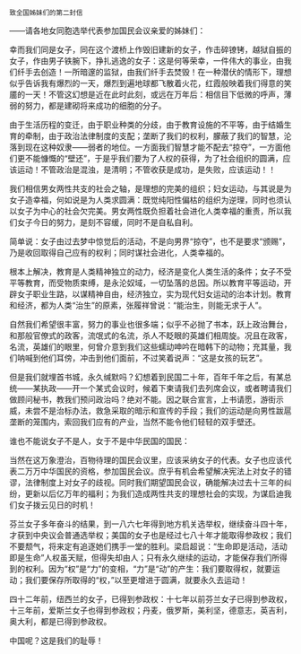     致全国姊妹们的第二封信 

   ——请各地女同胞选举代表参加国民会议亲爱的姊妹们：

   幸而我们同是女子，同在这个渡桥上作毁旧建新的女子，作击碎镣铐，越狱自振的女子，作由男子铁腕下，挣扎逃逸的女子：这是何等荣幸，一件伟大的事业，由我们纤手去创造！一所暗邃的监狱，由我们纤手去焚毁！在一种潜伏的情形下，理想似乎告诉我有爆烈的一天，爆烈到遍地球都飞散着火花，红霞般映着我们得意的笑靥的一天！不管这幻想是近在此时此刻，或远在万年后：相信目下低微的呼声，薄弱的努力，都是建砌将来成功的细胞的分子。

   由于生活历程的变迁，由于职业种类的分歧，由于教育设施的不平等，由于结婚生育的牵制，由于政治法律制度的支配；垄断了我们的权利，朦蔽了我们的智慧，沦落到现在这种奴隶——弱者的地位。一方面我们智慧才能不配去“掠夺”，一方面他们更不能慷慨的“壁还”，于是乎我们要为了人权的获得，为了社会组织的圆满，应该运动！不管政治是混浊，是清明；不管收获是成功，是失败，应该运动！！

   我们相信男女两性共支的社会之轴，是理想的完美的组织；妇女运动，与其说是为女子造幸福，何如说是为人类求圆满：既觉纯阳性偏枯的组织为逆理，同时也须认以女子为中心的社会欠完美。男女两性既负担着社会进化人类幸福的重责，所以我们女子今日的努力，是刻不容缓，同时不是自私自利。

   简单说：女子由过去梦中惊觉后的活动，不是向男界“掠夺”，也不是要求“颁赐”，乃是收回取得自己应有的权利；同时谋社会进化，人类幸福的。

   根本上解决，教育是人类精神独立的动力，经济是变化人类生活的条件；女子不受平等教育，而受物质束缚，是永沦奴域，一切坠落的总因。所以教育平等运动，开辟女子职业生路，以谋精神自由，经济独立，实为现代妇女运动的治本计划。教育和经济，都为人类“治生”的原素，张履祥曾说：“能治生，则能无求于人”。

   自然我们希望很丰富，努力的事业也很多端；似乎不必抛了书本，跃上政治舞台，和那般官僚式的政客，流氓式的名流，杀人不眨眼的英雄们相周旋。况且在政客，名流，英雄们的眼里，何曾介意到我们这些蠕动呻吟在暗韩下的动物；充其量，我们呐喊到他们耳傍，冲击到他们面前，不过笑着说声：“这是女孩的玩艺”。

   但是我们就埋首书城，永久缄默吗？幻想着到民国二十年，百年千年之后，有某总统——某执政——开一个某式会议时，候着下柬请我们去列席会议，或者聘请我们做顾问秘书，教我们预问政治吗？绝对不能。因之联合宣言，上书请愿，游街示威，未尝不是治标办法，救急采取的暗示和宣传的手段；我们的运动是向男性跋扈垄断的笼围内，索回我们应有的产业，当然不能令他们轻轻的双手壁还。

   谁也不能说女子不是人，女于不是中华民国的国民：

   当然在这万象澄治，百物待理的国民会议里，应该采纳女子的代表。女子也应该代表二万万中华国民的资格，参加国民会议。庶乎有机会希望解决宪法上对女子的错谬，法律制度上对女子的歧视。同时我们期望国民会议，确能解决过去十三年的纠纷，更新以后亿万年的福利；为我们造成两性共支的理想社会的实现，为谋启迪我们女子拨云见日的时机！

   芬兰女子多年奋斗的结果，到一八六七年得到地方机关选举权，继续奋斗四十年，才获到中央议会普通选举权；美国的女子也是经过七八十年才能取得参政权；我们不要颓气，将来定有追逐她们携手一堂的胜利。梁启超说：“生命即是活动，活动即是生命”人权虽天赋，但得失却由人；只有永久继续的运动，才能保存我们所得到的权利。因为“权”是“力”的变相，“力”是“动”的产生：我们要取得权，就要运动；我们要保存所取得的“权，”以至更增进于圆满，就要永久去运动！

   四十二年前，纽西兰的女子，已得到参政权：十七年以前芬兰女子已得到参政权，十三年前，爱斯兰女子也得到参政权；丹麦，俄罗斯，美利坚，德意志，英吉利，奥大利，都是已得到参政权。

   中国呢？这是我们的耻辱！

